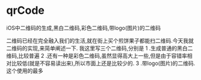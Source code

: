 # qrCode
iOS中二维码的生成,黑白二维码,彩色二维码,带logo(图片)的二维码

二维码已经在完全融入我们的生活,就在街上买个煎饼果子都能扫二维码.今天我就二维码的实现,来简单阐述一下.
我这里写三个二维码,分别是
1 .生成普通的黑白二维码,比较普遍
2 .还有一种是彩色二维码,虽然显得高大上一些,但是由于容错率相对比较低(就是不容易读出来),所以市面上还是比较少的.
3 .带logo(图片)的二维码.这个使用的最多
